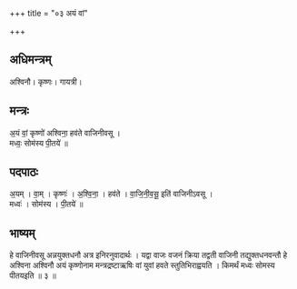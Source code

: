 +++
title = "०३ अयं वां"

+++
## अधिमन्त्रम्
अश्विनौ। कृष्णः। गायत्री।

## मन्त्रः
अ॒यं वां॒ कृष्णो॑ अश्विना॒ हव॑ते वाजिनीवसू ।  
मध्वः॒ सोम॑स्य पी॒तये॑ ॥

## पदपाठः
अ॒यम् । वा॒म् । कृष्णः॑ । अ॒श्वि॒ना॒ । हव॑ते । वा॒जि॒नी॒व॒सू॒ इति॑ वाजिनीऽवसू ।  
मध्वः॑ । सोम॑स्य । पी॒तये॑ ॥

## भाष्यम्
हे वाजिनीवसू अन्नयुक्तधनौ अत्र इनिरनुवादार्थः । यद्वा वाजः वजनं क्रिया तद्वती वाजिनी तद्युक्तधनवन्तौ हे अश्विना अश्विनौ अयं कृष्णोनाम मन्त्रद्रष्टाऋषिः वां युवां हवते स्तुतिभिराह्वयति । किमर्थं मध्वः सोमस्य पीतयइति ॥ ३ ॥